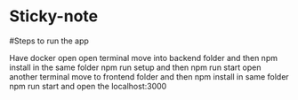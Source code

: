# Sticky-note

#Steps to run the app

Have docker open
open terminal move into backend folder and then npm install
in the same folder npm run setup and then npm run start
open another terminal move to frontend folder and then npm install
in same folder npm run start and open the localhost:3000
